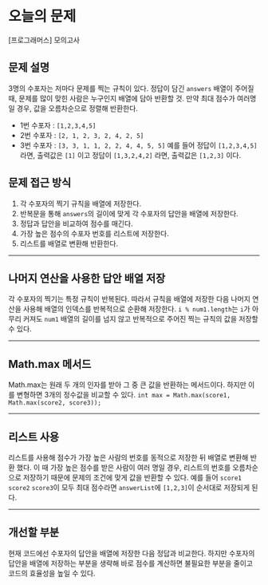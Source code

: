 # 오늘의 문제
[프로그래머스] 모의고사

## 문제 설명
3명의 수포자는 저마다 문제를 찍는 규칙이 있다. 정답이 담긴 `answers` 배열이 주어질 때, 문제를 많이 맞힌 사람은 누구인지 배열에 담아 반환할 것.
만약 최대 점수가 여러명일 경우, 값을 오름차순으로 정렬해 반환한다. 
- 1번 수포자 : `[1,2,3,4,5]`
- 2번 수포자 : `[2, 1, 2, 3, 2, 4, 2, 5]`
- 3번 수포자 : `[3, 3, 1, 1, 2, 2, 4, 4, 5, 5]`
예를 들어 정답이 `[1,2,3,4,5]` 라면, 출력값은 `[1]` 이고
정답이 `[1,3,2,4,2]` 라면, 출력값은 `[1,2,3]` 이다. 

## 문제 접근 방식 
1. 각 수포자의 찍기 규칙을 배열에 저장한다. 
2. 반복문을 통해 `answers`의 길이에 맞게 각 수포자의 답안을 배열에 저장한다.
3. 정답과 답안을 비교하여 점수를 매긴다.
4. 가장 높은 점수의 수포자 번호를 리스트에 저장한다.
5. 리스트를 배열로 변환해 반환한다.  

---

## 나머지 연산을 사용한 답안 배열 저장 
각 수포자의 찍기는 특정 규칙이 반복된다. 따라서 규칙을 배열에 저장한 다음 나머지 연산을 사용해 배열의 인덱스를 반복적으로 순환해 저장한다. 
`i % num1.length`는 `i`가 아무리 커져도 `num1` 배열의 길이를 넘지 않고 반복적으로 주어진 찍는 규칙의 값을 저장할 수 있다. 

---

## Math.max 메서드 
Math.max는 원래 두 개의 인자를 받아 그 중 큰 값을 반환하는 메서드이다. 
하지만 이를 변형하면 3개의 정수값을 비교할 수 있다. 
`int max = Math.max(score1, Math.max(score2, score3));`

---

## 리스트 사용
리스트를 사용해 점수가 가장 높은 사람의 번호를 동적으로 저장한 뒤 배열로 변환해 반환 했다. 
이 때 가장 높은 점수를 받은 사람이 여러 명일 경우, 리스트의 번호를 오름차순으로 저장하기 때문에 문제의 조건에 맞게 값을 반환할 수 있다.
예를 들어 `score1` `score2` `score3`이 모두 최대 점수라면 `answerList`에 `[1,2,3]`이 순서대로 저장되게 된다. 

---
   
## 개선할 부분 
현재 코드에선 수포자의 답안을 배열에 저장한 다음 정답과 비교한다. 
하지만 수포자의 답안을 배열에 저장하는 부분을 생략해 바로 점수를 계산하면 불필요한 부분을 줄이고 코드의 효율성을 높일 수 있다. 




  
